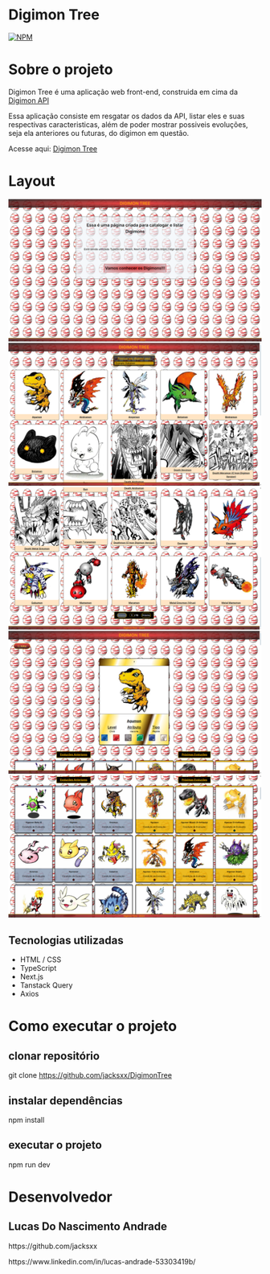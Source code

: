 # Digimon Tree
[![NPM](https://img.shields.io/npm/l/react)](https://github.com/jacksxx/DigimonTree/LICENSE) 

# Sobre o projeto

  Digimon Tree é uma aplicação web front-end, construida em cima da [Digimon API](https://digi-api.com/)

  Essa aplicação consiste em resgatar os dados da API, listar eles e suas respectivas caracteristicas, além de poder mostrar possiveis evoluções, seja ela anteriores ou futuras, do digimon em questão.

  Acesse aqui: [Digimon Tree](https://digimon-tree.vercel.app/)
  
# Layout
![Home Page](https://github.com/jacksxx/DigimonTree/blob/main/public/HomePage.png?raw=true)
![All Digimons 1](https://github.com/jacksxx/DigimonTree/blob/main/public/AllDigimons1.png?raw=true)
![All Digimons 2](https://github.com/jacksxx/DigimonTree/blob/main/public/AllDigimons2.png?raw=true)
![Digimon Id 1](https://github.com/jacksxx/DigimonTree/blob/main/public/DigimonId1.png?raw=true)
![Digimon Id 2](https://github.com/jacksxx/DigimonTree/blob/main/public/DigimonId2.png?raw=true)

## Tecnologias utilizadas
- HTML / CSS
- TypeScript
- Next.js
- Tanstack Query
- Axios

# Como executar o projeto

## clonar repositório
git clone https://github.com/jacksxx/DigimonTree

## instalar dependências
npm install

## executar o projeto
npm run dev


# Desenvolvedor

## Lucas Do Nascimento Andrade
<p>https://github.com/jacksxx</p> 
<p>https://www.linkedin.com/in/lucas-andrade-53303419b/</p>
